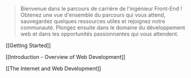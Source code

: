 > Bienvenue dans le parcours de carrière de l'ingénieur Front-End ! Obtenez une vue d'ensemble du parcours qui vous attend, sauvegardez quelques ressources utiles et rejoignez notre communauté. Plongez ensuite dans le domaine du développement web et dans les opportunités passionnantes qui vous attendent.

[[Getting Started]]

[[Introduction - Overview of Web Development]]

[[The Internet and Web Development]]



